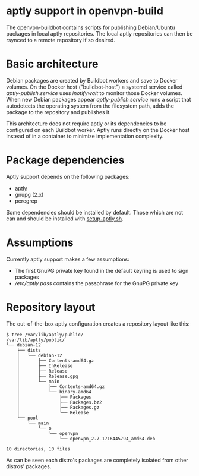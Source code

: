 # aptly support in openvpn-build

The openvpn-buildbot contains scripts for publishing Debian/Ubuntu packages in
local aptly repositories. The local aptly repositories can then be rsynced to a
remote repository if so desired.

# Basic architecture

Debian packages are created by Buildbot workers and save to Docker volumes. On
the Docker host ("buildbot-host") a systemd service called
*aptly-publish.service* uses *inotifywait* to monitor those Docker volumes.
When new Debian packages appear *aptly-publish.service* runs a script that
autodetects the operating system from the filesystem path, adds the package to
the repository and publishes it.

This architecture does not require aptly or its dependencies to be configured
on each Buildbot worker. Aptly runs directly on the Docker host instead of in a
container to minimize implementation complexity.

# Package dependencies

Aptly support depends on the following packages:

* [aptly](https://www.aptly.info)
* gnupg (2.x)
* pcregrep

Some dependencies should be installed by default. Those which are not can and
should be installed with [setup-aptly.sh](setup-aptly.sh).

# Assumptions

Currently aptly support makes a few assumptions:

* The first GnuPG private key found in the default keyring is used to sign packages
* */etc/aptly.pass* contains the passphrase for the GnuPG private key

# Repository layout

The out-of-the-box aptly configuration creates a repository layout like this:

```
$ tree /var/lib/aptly/public/
/var/lib/aptly/public/
└── debian-12
    ├── dists
    │   └── debian-12
    │       ├── Contents-amd64.gz
    │       ├── InRelease
    │       ├── Release
    │       ├── Release.gpg
    │       └── main
    │           ├── Contents-amd64.gz
    │           └── binary-amd64
    │               ├── Packages
    │               ├── Packages.bz2
    │               ├── Packages.gz
    │               └── Release
    └── pool
        └── main
            └── o
                └── openvpn
                    └── openvpn_2.7-1716445794_amd64.deb

10 directories, 10 files
```

As can be seen each distro's packages are completely isolated from other
distros' packages.
